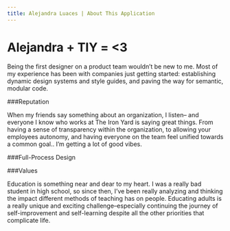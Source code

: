 ```yaml
---
title: Alejandra Luaces | About This Application
---
```

# Alejandra + TIY = <3

Being the first designer on a product team wouldn’t be new to me. Most of my experience has been with companies just getting started: establishing dynamic design systems and style guides, and paving the way for semantic, modular code.

###Reputation

When my friends say something about an organization, I listen– and everyone I know who works at The Iron Yard is saying great things. From having a sense of transparency within the organization, to allowing your employees autonomy, and having everyone on the team feel unified towards a common goal.. I’m getting a lot of good vibes.

###Full-Process Design

###Values

Education is something near and dear to my heart. I was a really bad student in high school, so since then, I’ve been really analyzing and thinking the impact different methods of teaching has on people. Educating adults is a really unique and exciting challenge–especially continuing the journey of self-improvement and self-learning despite all the other priorities that complicate life.
